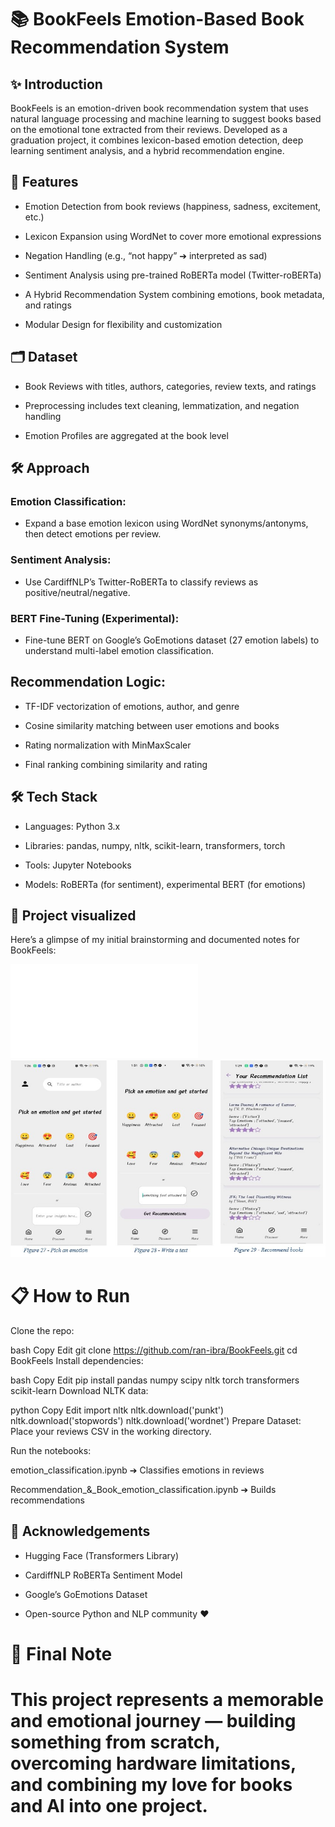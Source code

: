 # 📚 BookFeels Emotion-Based Book Recommendation System
 
## ✨ Introduction
BookFeels is an emotion-driven book recommendation system that uses natural language processing and machine learning to suggest books based on the emotional tone extracted from their reviews.
Developed as a graduation project, it combines lexicon-based emotion detection, deep learning sentiment analysis, and a hybrid recommendation engine.

## 🚀 Features
- Emotion Detection from book reviews (happiness, sadness, excitement, etc.)

- Lexicon Expansion using WordNet to cover more emotional expressions

- Negation Handling (e.g., “not happy” ➔ interpreted as sad)

- Sentiment Analysis using pre-trained RoBERTa model (Twitter-roBERTa)

- A Hybrid Recommendation System combining emotions, book metadata, and ratings

- Modular Design for flexibility and customization

## 🗂 Dataset
- Book Reviews with titles, authors, categories, review texts, and ratings

- Preprocessing includes text cleaning, lemmatization, and negation handling

- Emotion Profiles are aggregated at the book level

## 🛠️ Approach
### Emotion Classification:
- Expand a base emotion lexicon using WordNet synonyms/antonyms, then detect emotions per review.

### Sentiment Analysis:
- Use CardiffNLP’s Twitter-RoBERTa to classify reviews as positive/neutral/negative.

### BERT Fine-Tuning (Experimental):
- Fine-tune BERT on Google’s GoEmotions dataset (27 emotion labels) to understand multi-label emotion classification.

## Recommendation Logic:

- TF-IDF vectorization of emotions, author, and genre

- Cosine similarity matching between user emotions and books

- Rating normalization with MinMaxScaler

- Final ranking combining similarity and rating

## 🛠 Tech Stack
- Languages: Python 3.x

- Libraries: pandas, numpy, nltk, scikit-learn, transformers, torch

- Tools: Jupyter Notebooks

- Models: RoBERTa (for sentiment), experimental BERT (for emotions)


## 📝 Project visualized

Here’s a glimpse of my initial brainstorming and documented notes for BookFeels:

![Handwritten Notes](documented/myhandwrittendoc.pdf)
![initial working of this system](documented/1.jpg)

# 📋 How to Run
Clone the repo:

bash
Copy
Edit
git clone https://github.com/ran-ibra/BookFeels.git
cd BookFeels
Install dependencies:

bash
Copy
Edit
pip install pandas numpy scipy nltk torch transformers scikit-learn
Download NLTK data:

python
Copy
Edit
import nltk
nltk.download('punkt')
nltk.download('stopwords')
nltk.download('wordnet')
Prepare Dataset:
Place your reviews CSV in the working directory.

Run the notebooks:

emotion_classification.ipynb ➔ Classifies emotions in reviews

Recommendation_&_Book_emotion_classification.ipynb ➔ Builds recommendations

## 💬 Acknowledgements
- Hugging Face (Transformers Library)

- CardiffNLP RoBERTa Sentiment Model

- Google’s GoEmotions Dataset

- Open-source Python and NLP community ❤️

# 📝 Final Note
# This project represents a memorable and emotional journey — building something from scratch, overcoming hardware limitations, and combining my love for books and AI into one project.

